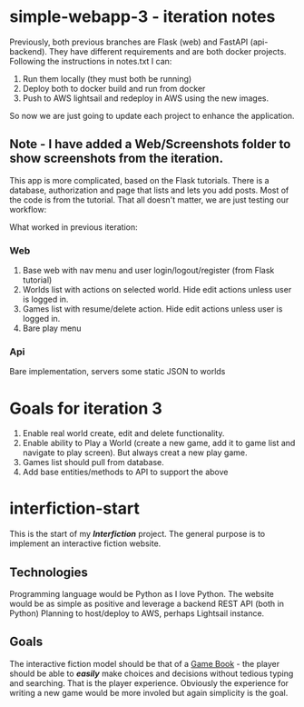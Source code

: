 
# simple-webapp-3 - iteration notes

Previously, both previous branches are Flask (web) and FastAPI (api-backend). They have different requirements and are both docker projects. Following the instructions in notes.txt I can:
1. Run them locally (they must both be running)
1. Deploy both to docker build and run from docker
1. Push to AWS lightsail and redeploy in AWS using the new images.

So now we are just going to update each project to enhance the application.
## Note - I have added a Web/Screenshots folder to show screenshots from the iteration.
This app is more complicated, based on the Flask tutorials. There is a database, authorization and page that lists and lets you add posts. Most of the code is from the tutorial. That all doesn't matter, we are just testing our workflow:

What worked in previous iteration:
### Web
1. Base web with nav menu and user login/logout/register (from Flask tutorial)
1. Worlds list with actions on selected world. Hide edit actions unless user is logged in.
2. Games list with resume/delete action. Hide edit actions unless user is logged in.
3. Bare play menu

### Api
Bare implementation, servers some static JSON to worlds

# Goals for iteration 3
1. Enable real world create, edit and delete functionality.
1. Enable ability to Play a World (create a new game, add it to game list and navigate to play screen). But always creat a new play game.
1. Games list should pull from database.
1. Add base entities/methods to API to support the above


# interfiction-start
This is the start of my ***Interfiction*** project. The general purpose is to implement an interactive fiction website.

## Technologies
Programming language would be Python as I love Python. The website would be as simple as positive and leverage a backend REST API (both in Python)
Planning to host/deploy to AWS, perhaps Lightsail instance.

## Goals
The interactive fiction model should be that of a [Game Book](https://en.wikipedia.org/wiki/Gamebook) - the player should be able to ***easily*** make choices and decisions without tedious typing and searching. That is the player experience. Obviously the experience for writing a new game would be more involed but again simplicity is the goal.

